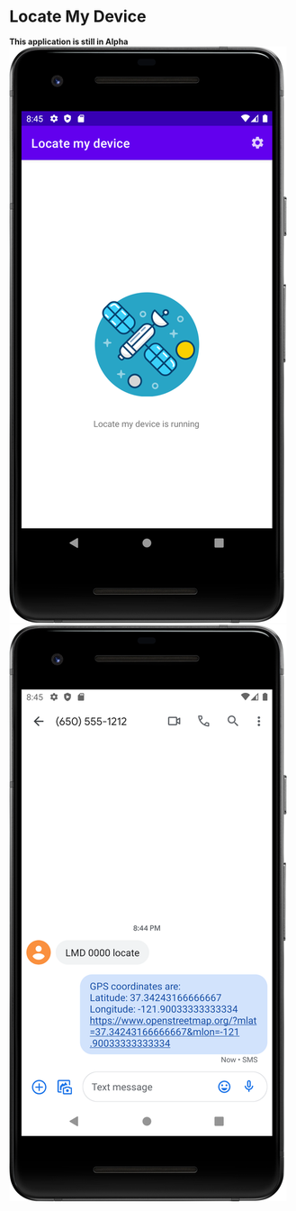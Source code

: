 # Locate My Device
<b>This application is still in Alpha</b>
<img src="/images/home.png" alt="Homescreen">
<img src="/images/sms.png">
